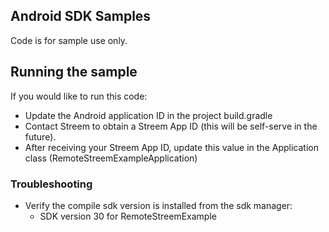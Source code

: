 ## Android SDK Samples

Code is for sample use only.

## Running the sample

If you would like to run this code:

-   Update the Android application ID in the project build.gradle
-   Contact Streem to obtain a Streem App ID (this will be self-serve in the future).
-   After receiving your Streem App ID, update this value in the Application class (RemoteStreemExampleApplication)

### Troubleshooting

-   Verify the compile sdk version is installed from the sdk manager:
    -   SDK version 30 for RemoteStreemExample
